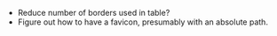 - Reduce number of borders used in table?
- Figure out how to have a favicon, presumably with an absolute path.
